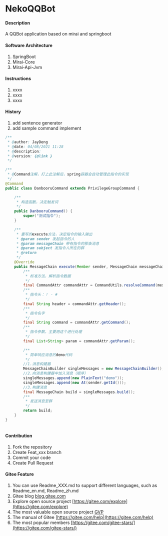 # NekoQQBot

#### Description
A QQBot application based on mirai and springboot

#### Software Architecture
1. SpringBoot
2. Mirai-Core
3. Mirai-Api-Jvm


#### Instructions

1.  xxxx
2.  xxxx
3.  xxxx

#### History
1. add sentence generator
2. add sample command implement
```java
/**
 * @author: JayDeng
 * @date: 04/08/2021 11:28
 * @description:
 * @version: {@link }
 */

/**
 * @Command注解，打上此注解后，spring容器会自动管理此指令的实现
 */
@Command
public class DanbooruCommand extends PrivilegeGroupCommand {

    /**
     * 构造函数，决定触发词
     */
    public DanbooruCommand() {
        super("测试指令");
    }

    /**
     * 重写的execute方法，决定指令的输入输出
     * @param sender 发起指令的人
     * @param messageChain 带有指令的那条消息
     * @param subject 发指令人所在的群
     * @return
     */
    @Override
    public MessageChain execute(Member sender, MessageChain messageChain, Group subject) {
        /**
         * 标准方法，解析指令数据
         */
        final CommandAttr commandAttr = CommandUtils.resolveCommand(messageChain.contentToString());
        /**
         * 指令头：！ - #
         */
        final String header = commandAttr.getHeader();
        /**
         * 指令名字
         */
        final String command = commandAttr.getCommand();
        /**
         * 指令参数，主要用这个进行处理
         */
        final List<String> param = commandAttr.getParam();

        /**
         * 简单响应消息的demo代码
         */
        //1.消息构建器
        MessageChainBuilder singleMessages = new MessageChainBuilder();
        //2.向消息构建器中加入消息（顺序）
        singleMessages.append(new PlainText("demo"));
        singleMessages.append(new At(sender.getId()));
        //3.构建消息
        final MessageChain build = singleMessages.build();
        /**
         * 发送消息至群
         */
        return build;
    }
}
    
```

#### Contribution

1.  Fork the repository
2.  Create Feat_xxx branch
3.  Commit your code
4.  Create Pull Request


#### Gitee Feature

1.  You can use Readme\_XXX.md to support different languages, such as Readme\_en.md, Readme\_zh.md
2.  Gitee blog [blog.gitee.com](https://blog.gitee.com)
3.  Explore open source project [https://gitee.com/explore](https://gitee.com/explore)
4.  The most valuable open source project [GVP](https://gitee.com/gvp)
5.  The manual of Gitee [https://gitee.com/help](https://gitee.com/help)
6.  The most popular members  [https://gitee.com/gitee-stars/](https://gitee.com/gitee-stars/)
